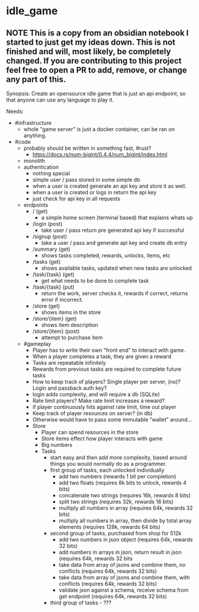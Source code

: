 # idle_game

## NOTE This is a copy from an obsidian notebook I started to just get my ideas down. This is not finished and will, most likely, be completely changed. If you are contributing to this project feel free to open a PR to add, remove, or change any part of this.

Synopsis: Create an opensource idle game that is just an api endpoint, so that anyone can use any language to play it.

Needs:

- #infrastructure
  - whole "game server" is just a docker container, can be ran on anything.
- #code
  - probably should be written in something fast, #rust?
    - https://docs.rs/num-bigint/0.4.4/num_bigint/index.html
  - monolith
  - authentication
    - nothing special
    - simple user / pass stored in some simple db
    - when a user is created generate an api key and store it as well.
    - when a user is created or logs in return the api key
    - just check for api key in all requests
  - endpoints
    - / (get)
      - a simple home screen (terminal based) that explains whats up
    - /login (post)
      - take user / pass return pre generated api key if successful
    - /signup (post)
      - take a user / pass and generate api key and create db entry
    - /summary (get)
      - shows tasks completed, rewards, unlocks, items, etc
    - /tasks (get)
      - shows available tasks, updated when new tasks are unlocked
    - /task/{task} (get)
      - get what needs to be done to complete task
    - /task/{task} (put)
      - return the work, server checks it, rewards if correct, returns error if incorrect.
    - /store (get)
      - shows items in the store
    - /store/{item} (get)
      - shows item description
    - /store/{item} (post)
      - attempt to purchase item
  - #gameplay
    - Player has to write their own "front end" to interact with game.
    - When a player completes a task, they are given a reward
    - Tasks are repeatable infinitely
    - Rewards from previous tasks are required to complete future tasks
    - How to keep track of players? Single player per server, (no)? Login and passback auth key?
    - login adds complexity, and will require a db (SQLite)
    - Rate limit players? Make rate limit increases a reward?
    - if player continuously hits against rate limit, time out player
    - Keep track of player resources on server? (in db)
    - Otherwise would have to pass some immutable "wallet" around...
    - Store
      - Player can spend resources in the store
      - Store items effect how player interacts with game
      - Big numbers
      - Tasks
        - start easy and then add more complexity, based around things you would normally do as a programmer.
        - first group of tasks, each unlocked individually
          - add two numbers (rewards 1 bit per completion)
          - add two floats (requires 8k bits to unlock, rewards 4 bits)
          - concatenate two strings (requires 16k, rewards 8 bits)
          - split two strings (requires 32k, rewards 16 bits)
          - multiply all numbers in array (requires 64k, rewards 32 bits)
          - multiply all numbers in array, then divide by total array elements (requires 128k, rewards 64 bits)
        - second group of tasks, purchased from shop for 512k
          - add two numbers in json object (requires 64k, rewards 32 bits)
          - add numbers in arrays in json, return result in json (requires 64k, rewards 32 bits
          - take data from array of jsons and combine them, no conflicts (requires 64k, rewards 32 bits)
          - take data from array of jsons and combine them, with conflicts (requires 64k, rewards 32 bits)
          - validate json against a schema, receive schema from get endpoint (requires 64k, rewards 32 bits)
        - third group of tasks - ???
